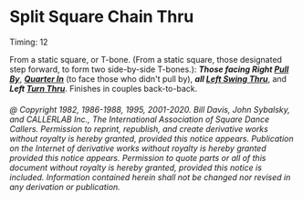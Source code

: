 
# Split Square Chain Thru

Timing: 12

From a static square, or T-bone. (From a static square, those designated step forward,
to form two side-by-side T-bones.):
***Those facing Right [Pull By](../b1/pull_by.md)***,
***[Quarter In](quarter_in.md)*** (to face those
who didn't pull by),
***all [Left Swing Thru](../b2/swing_thru.md)***,
and ***Left [Turn Thru](../ms/turn_thru.md)***.
Finishes in couples back-to-back.

###### @ Copyright 1982, 1986-1988, 1995, 2001-2020. Bill Davis, John Sybalsky, and CALLERLAB Inc., The International Association of Square Dance Callers. Permission to reprint, republish, and create derivative works without royalty is hereby granted, provided this notice appears. Publication on the Internet of derivative works without royalty is hereby granted provided this notice appears. Permission to quote parts or all of this document without royalty is hereby granted, provided this notice is included. Information contained herein shall not be changed nor revised in any derivation or publication.
